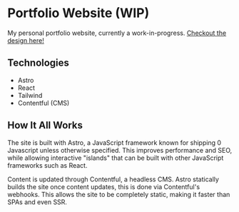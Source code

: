 # Portfolio Website (WIP)

My personal portfolio website, currently a work-in-progress. [Checkout the design here!](https://www.figma.com/file/F1HFgTPDHOeDk91wCMnlGv/Personal-Website?type=design&node-id=0%3A1&mode=design&t=EPRTcyZUFPtHFJVi-1)

## Technologies

- Astro
- React
- Tailwind
- Contentful (CMS)

## How It All Works

The site is built with Astro, a JavaScript framework known for shipping 0 Javascript unless otherwise specified. This improves performance and SEO, while allowing interactive "islands" that can be built with other JavaScript frameworks such as React.

Content is updated through Contentful, a headless CMS. Astro statically builds the site once content updates, this is done via Contentful's webhooks. This allows the site to be completely static, making it faster than SPAs and even SSR.
